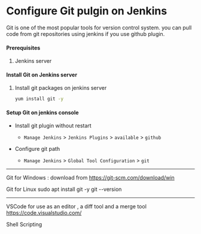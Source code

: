 # Configure Git pulgin on Jenkins
Git is one of the most popular tools for version control system. you can pull code from git repositories using jenkins if you use github plugin. 


#### Prerequisites
1. Jenkins server 

#### Install Git on Jenkins server
1. Install git packages on jenkins server
   ```sh
   yum install git -y
   ```

#### Setup Git on jenkins console
- Install git plugin without restart  
  - `Manage Jenkins` > `Jenkins Plugins` > `available` > `github`

- Configure git path
  - `Manage Jenkins` > `Global Tool Configuration` > `git`

-----------------------------------------------------------------------------------------
Git for Windows :
download from https://git-scm.com/download/win

Git for Linux
sudo apt install git -y
git --version

-----------------------------------------------------------------------------------------
VSCode for use as an editor , a diff tool and a merge tool
https://code.visualstudio.com/

Shell Scripting
